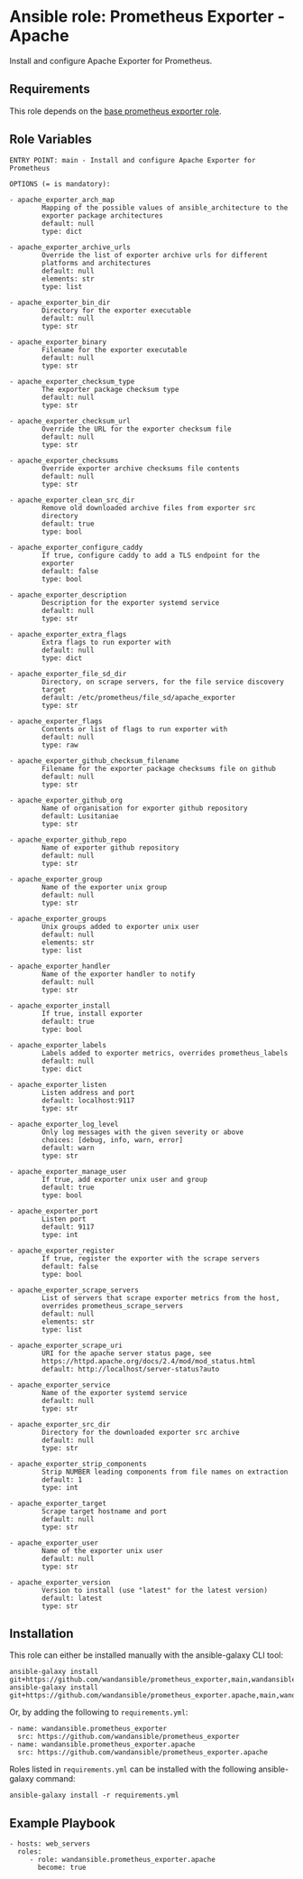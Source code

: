 Ansible role: Prometheus Exporter - Apache
==========================================

Install and configure Apache Exporter for Prometheus.

Requirements
------------

This role depends on the [base prometheus exporter role](https://github.com/wandansible/prometheus_exporter).

Role Variables
--------------

```
ENTRY POINT: main - Install and configure Apache Exporter for Prometheus

OPTIONS (= is mandatory):

- apache_exporter_arch_map
        Mapping of the possible values of ansible_architecture to the
        exporter package architectures
        default: null
        type: dict

- apache_exporter_archive_urls
        Override the list of exporter archive urls for different
        platforms and architectures
        default: null
        elements: str
        type: list

- apache_exporter_bin_dir
        Directory for the exporter executable
        default: null
        type: str

- apache_exporter_binary
        Filename for the exporter executable
        default: null
        type: str

- apache_exporter_checksum_type
        The exporter package checksum type
        default: null
        type: str

- apache_exporter_checksum_url
        Override the URL for the exporter checksum file
        default: null
        type: str

- apache_exporter_checksums
        Override exporter archive checksums file contents
        default: null
        type: str

- apache_exporter_clean_src_dir
        Remove old downloaded archive files from exporter src
        directory
        default: true
        type: bool

- apache_exporter_configure_caddy
        If true, configure caddy to add a TLS endpoint for the
        exporter
        default: false
        type: bool

- apache_exporter_description
        Description for the exporter systemd service
        default: null
        type: str

- apache_exporter_extra_flags
        Extra flags to run exporter with
        default: null
        type: dict

- apache_exporter_file_sd_dir
        Directory, on scrape servers, for the file service discovery
        target
        default: /etc/prometheus/file_sd/apache_exporter
        type: str

- apache_exporter_flags
        Contents or list of flags to run exporter with
        default: null
        type: raw

- apache_exporter_github_checksum_filename
        Filename for the exporter package checksums file on github
        default: null
        type: str

- apache_exporter_github_org
        Name of organisation for exporter github repository
        default: Lusitaniae
        type: str

- apache_exporter_github_repo
        Name of exporter github repository
        default: null
        type: str

- apache_exporter_group
        Name of the exporter unix group
        default: null
        type: str

- apache_exporter_groups
        Unix groups added to exporter unix user
        default: null
        elements: str
        type: list

- apache_exporter_handler
        Name of the exporter handler to notify
        default: null
        type: str

- apache_exporter_install
        If true, install exporter
        default: true
        type: bool

- apache_exporter_labels
        Labels added to exporter metrics, overrides prometheus_labels
        default: null
        type: dict

- apache_exporter_listen
        Listen address and port
        default: localhost:9117
        type: str

- apache_exporter_log_level
        Only log messages with the given severity or above
        choices: [debug, info, warn, error]
        default: warn
        type: str

- apache_exporter_manage_user
        If true, add exporter unix user and group
        default: true
        type: bool

- apache_exporter_port
        Listen port
        default: 9117
        type: int

- apache_exporter_register
        If true, register the exporter with the scrape servers
        default: false
        type: bool

- apache_exporter_scrape_servers
        List of servers that scrape exporter metrics from the host,
        overrides prometheus_scrape_servers
        default: null
        elements: str
        type: list

- apache_exporter_scrape_uri
        URI for the apache server status page, see
        https://httpd.apache.org/docs/2.4/mod/mod_status.html
        default: http://localhost/server-status?auto

- apache_exporter_service
        Name of the exporter systemd service
        default: null
        type: str

- apache_exporter_src_dir
        Directory for the downloaded exporter src archive
        default: null
        type: str

- apache_exporter_strip_components
        Strip NUMBER leading components from file names on extraction
        default: 1
        type: int

- apache_exporter_target
        Scrape target hostname and port
        default: null
        type: str

- apache_exporter_user
        Name of the exporter unix user
        default: null
        type: str

- apache_exporter_version
        Version to install (use "latest" for the latest version)
        default: latest
        type: str
```

Installation
------------

This role can either be installed manually with the ansible-galaxy CLI tool:

    ansible-galaxy install git+https://github.com/wandansible/prometheus_exporter,main,wandansible.prometheus_exporter
    ansible-galaxy install git+https://github.com/wandansible/prometheus_exporter.apache,main,wandansible.prometheus_exporter.apache
     
Or, by adding the following to `requirements.yml`:

    - name: wandansible.prometheus_exporter
      src: https://github.com/wandansible/prometheus_exporter
    - name: wandansible.prometheus_exporter.apache
      src: https://github.com/wandansible/prometheus_exporter.apache

Roles listed in `requirements.yml` can be installed with the following ansible-galaxy command:

    ansible-galaxy install -r requirements.yml

Example Playbook
----------------

    - hosts: web_servers
      roles:
         - role: wandansible.prometheus_exporter.apache
           become: true
